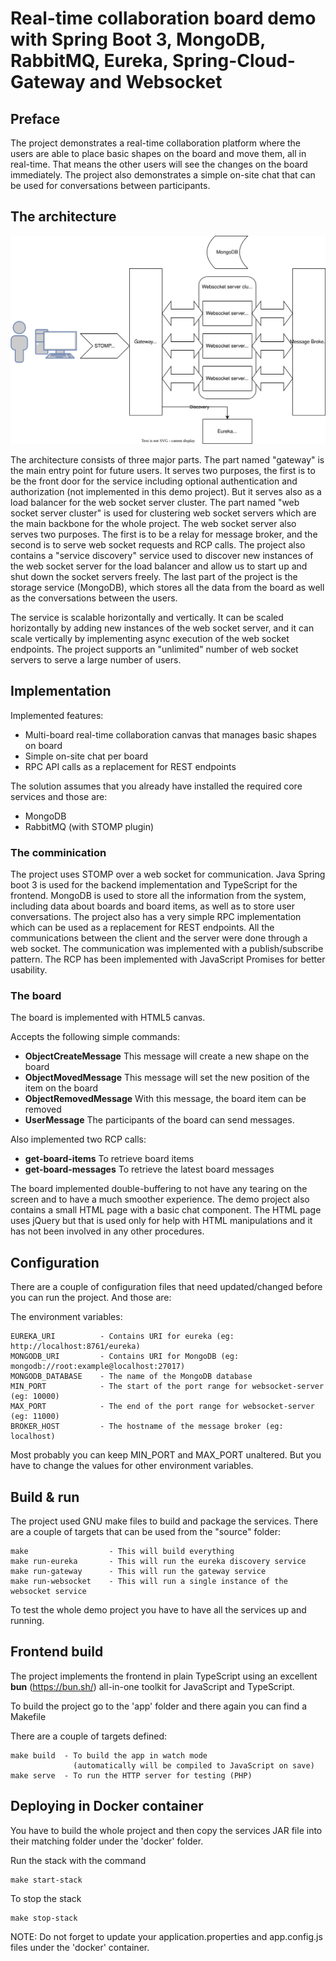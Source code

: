 # Real-time collaboration board demo with Spring Boot 3, MongoDB, RabbitMQ, Eureka, Spring-Cloud-Gateway and Websocket

## Preface

The project demonstrates a real-time collaboration platform where the users are able to place basic shapes on the board and move them, all in real-time. That means the other users will see the changes on the board immediately. The project also demonstrates a simple on-site chat that can be used for conversations between participants.

## The architecture

![alt](https://github.com/pbakota/java-realtime-board/blob/main/figures/figure-1.svg)

The architecture consists of three major parts. The part named "gateway" is the main entry point for future users. It serves two purposes, the first is to be the front door for the service including optional authentication and authorization (not implemented in this demo project). But it serves also as a load balancer for the web socket server cluster. The part named "web socket server cluster" is used for clustering web socket servers which are the main backbone for the whole project. The web socket server also serves two purposes. The first is to be a relay for message broker, and the second is to serve web socket requests and RCP calls. The project also contains a "service discovery" service used to discover new instances of the web socket server for the load balancer and allow us to start up and shut down the socket servers freely. The last part of the project is the storage service (MongoDB), which stores all the data from the board as well as the conversations between the users.

The service is scalable horizontally and vertically. It can be scaled horizontally by adding new instances of the web socket server, and it can scale vertically by implementing async execution of the web socket endpoints.
The project supports an "unlimited" number of web socket servers to serve a large number of users.

## Implementation

Implemented features:

* Multi-board real-time collaboration canvas that manages basic shapes on board
* Simple on-site chat per board
* RPC API calls as a replacement for REST endpoints

The solution assumes that you already have installed the required core services and those are:

* MongoDB
* RabbitMQ (with STOMP plugin)

### The comminication

The project uses STOMP over a web socket for communication. Java Spring boot 3 is used for the backend implementation and TypeScript for the frontend. MongoDB is used to store all the information from the system, including data about boards and board items, as well as to store user conversations. The project also has a very simple RPC implementation which can be used as a replacement for REST endpoints. All the communications between the client and the server were done through a web socket. The communication was implemented with a publish/subscribe pattern. The RCP has been implemented with JavaScript Promises for better usability.

### The board

The board is implemented with HTML5 canvas.

Accepts the following simple commands:

* **ObjectCreateMessage**
    This message will create a new shape on the board
* **ObjectMovedMessage**
    This message will set the new position of the item on the board
* **ObjectRemovedMessage**
    With this message, the board item can be removed
* **UserMessage**
    The participants of the board can send messages.

Also implemented two RCP calls:

* **get-board-items**
    To retrieve board items
* **get-board-messages**
    To retrieve the latest board messages

The board implemented double-buffering to not have any tearing on the screen and to have a much smoother experience.
The demo project also contains a small HTML page with a basic chat component. The HTML page uses jQuery but that is used only for help with HTML manipulations and it has not been involved in any other procedures.

## Configuration

There are a couple of configuration files that need updated/changed before you can run the project. And those are:

The environment variables:

```text
EUREKA_URI          - Contains URI for eureka (eg: http://localhost:8761/eureka)
MONGODB_URI         - Contains URI for MongoDB (eg: mongodb://root:example@localhost:27017)
MONGODB_DATABASE    - The name of the MongoDB database
MIN_PORT            - The start of the port range for websocket-server (eg: 10000)
MAX_PORT            - The end of the port range for websocket-server (eg: 11000)
BROKER_HOST         - The hostname of the message broker (eg: localhost)
```

Most probably you can keep MIN_PORT and MAX_PORT unaltered. But you have to change the values for other environment variables.

## Build & run

The project used GNU make files to build and package the services. There are a couple of targets that can be used from the "source" folder:

```text
make                  - This will build everything
make run-eureka       - This will run the eureka discovery service
make run-gateway      - This will run the gateway service
make run-websocket    - This will run a single instance of the websocket service
```

To test the whole demo project you have to have all the services up and running.

## Frontend build

The project implements the frontend in plain TypeScript using an excellent **bun** (https://bun.sh/) all-in-one toolkit for JavaScript and TypeScript.

To build the project go to the 'app' folder and there again you can find a Makefile

There are a couple of targets defined:

```text
make build  - To build the app in watch mode
              (automatically will be compiled to JavaScript on save)
make serve  - To run the HTTP server for testing (PHP)
```

## Deploying in Docker container

You have to build the whole project and then copy the services JAR file into their matching folder under the 'docker' folder.

Run the stack with the command

```text
make start-stack
```

To stop the stack

```text
make stop-stack
```

NOTE: Do not forget to update your application.properties and app.config.js files under the 'docker' container.
